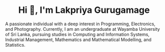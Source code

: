 <h1 align="center">Hi 👋, I'm Lakpriya Gurugamage</h1>
A passionate individual with a deep interest in Programming, Electronics, and Photography.
Currently, I am an undergraduate at Wayamba University of Sri Lanka, pursuing studies in Computing and Information Systems, Industrial Management, Mathematics and Mathematical Modelling, and Statistics.
